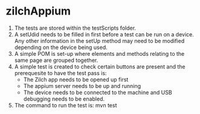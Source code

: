 # zilchAppium

1. The tests are stored within the testScripts folder.
2. A setUdid needs to be filled in first before a test can be run on a device. Any other information in the setUp method may need to be modified depending on the device being used.
3. A simple POM is set-up where elements and methods relating to the same page are grouped together.
4. A simple test is created to check certain buttons are present and the prerequesite to have the test pass is:
   - The Zilch app needs to be opened up first
   - The appium server needs to be up and running
   - The device needs to be connected to the machine and USB debugging needs to be enabled.
6. The command to run the test is: mvn test
